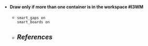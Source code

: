 - #### Draw only if more than one container is in the workspace #I3WM
	- ```
	  smart_gaps on
	  smart_boards on
	  ```
	- ***References***
		-
